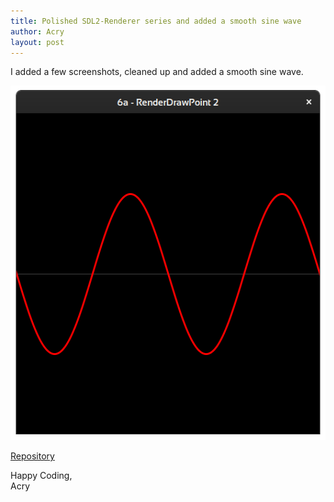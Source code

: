 ```yaml
---
title: Polished SDL2-Renderer series and added a smooth sine wave
author: Acry
layout: post
---
```


I added a few screenshots, cleaned up and added a smooth sine wave.

<a href="/assets/ss/sine_wave.png"><img src="/assets/ss/sine_wave.png" style="width:532px; height:567px" title="Smooth sine wave" alt="shader style"></a>

[Repository](https://github.com/Acry/SDL2-Renderer)

Happy Coding,<br>
Acry

